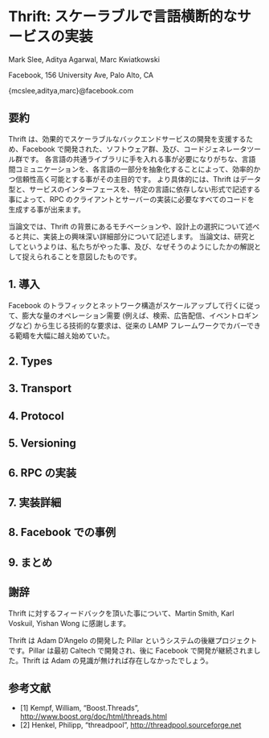 # Thrift: スケーラブルで言語横断的なサービスの実装

Mark Slee,
Aditya Agarwal,
Marc Kwiatkowski

Facebook, 156 University Ave, Palo Alto, CA

{mcslee,aditya,marc}@facebook.com

## 要約

Thrift は、効果的でスケーラブルなバックエンドサービスの開発を支援するため、Facebook で開発された、ソフトウェア群、及び、コードジェネレータツール群です。
各言語の共通ライブラリに手を入れる事が必要になりがちな、言語間コミュニケーションを、各言語の一部分を抽象化することによって、効率的かつ信頼性高く可能とする事がその主目的です。
より具体的には、Thrift はデータ型と、サービスのインターフェースを、特定の言語に依存しない形式で記述する事によって、RPC のクライアントとサーバーの実装に必要なすべてのコードを生成する事が出来ます。

当論文では、Thrift の背景にあるモチベーションや、設計上の選択について述べると共に、実装上の興味深い詳細部分について記述します。
当論文は、研究としてというよりは、私たちがやった事、及び、なぜそうのようにしたかの解説として捉えられることを意図したものです。


## 1. 導入

Facebook のトラフィックとネットワーク構造がスケールアップして行くに従って、膨大な量のオペレーション需要 (例えば、検索、広告配信、イベントロギングなど) から生じる技術的な要求は、従来の LAMP フレームワークでカバーできる範疇を大幅に越え始めていた。

## 2. Types

## 3. Transport

## 4. Protocol

## 5. Versioning

## 6. RPC の実装

## 7. 実装詳細

## 8. Facebook での事例

## 9. まとめ

## 謝辞

Thrift に対するフィードバックを頂いた事について、Martin Smith, Karl Voskuil, Yishan Wong に感謝します。

Thrift は Adam D’Angelo の開発した Pillar というシステムの後継プロジェクトです。Pillar は最初 Caltech で開発され、後に Facebook で開発が継続されました。Thrift は Adam の見識が無ければ存在しなかったでしょう。

## 参考文献

- [1] Kempf, William, “Boost.Threads”, http://www.boost.org/doc/html/threads.html
- [2] Henkel, Philipp, “threadpool”, http://threadpool.sourceforge.net